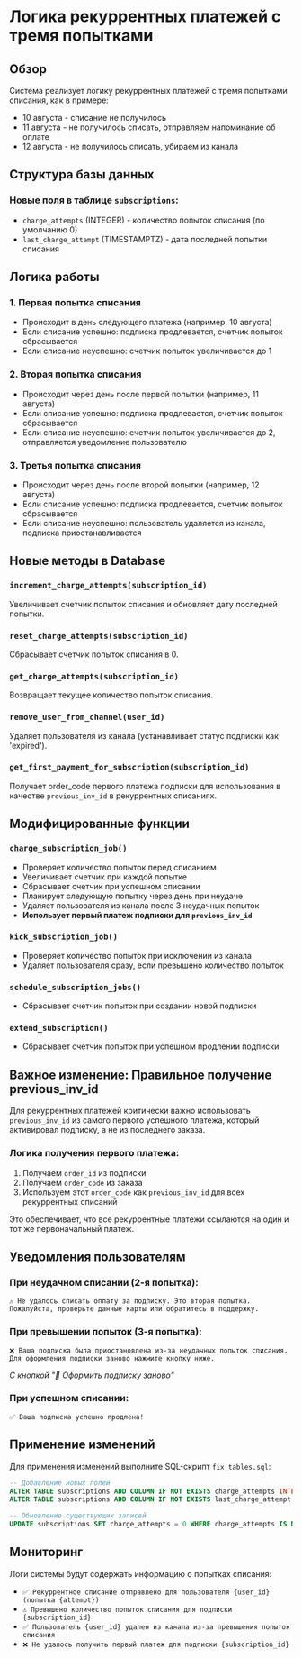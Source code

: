 # Логика рекуррентных платежей с тремя попытками

## Обзор

Система реализует логику рекуррентных платежей с тремя попытками списания, как в примере:
- 10 августа - списание не получилось
- 11 августа - не получилось списать, отправляем напоминание об оплате
- 12 августа - не получилось списать, убираем из канала

## Структура базы данных

### Новые поля в таблице `subscriptions`:

- `charge_attempts` (INTEGER) - количество попыток списания (по умолчанию 0)
- `last_charge_attempt` (TIMESTAMPTZ) - дата последней попытки списания

## Логика работы

### 1. Первая попытка списания
- Происходит в день следующего платежа (например, 10 августа)
- Если списание успешно: подписка продлевается, счетчик попыток сбрасывается
- Если списание неуспешно: счетчик попыток увеличивается до 1

### 2. Вторая попытка списания
- Происходит через день после первой попытки (например, 11 августа)
- Если списание успешно: подписка продлевается, счетчик попыток сбрасывается
- Если списание неуспешно: счетчик попыток увеличивается до 2, отправляется уведомление пользователю

### 3. Третья попытка списания
- Происходит через день после второй попытки (например, 12 августа)
- Если списание успешно: подписка продлевается, счетчик попыток сбрасывается
- Если списание неуспешно: пользователь удаляется из канала, подписка приостанавливается

## Новые методы в Database

### `increment_charge_attempts(subscription_id)`
Увеличивает счетчик попыток списания и обновляет дату последней попытки.

### `reset_charge_attempts(subscription_id)`
Сбрасывает счетчик попыток списания в 0.

### `get_charge_attempts(subscription_id)`
Возвращает текущее количество попыток списания.

### `remove_user_from_channel(user_id)`
Удаляет пользователя из канала (устанавливает статус подписки как 'expired').

### `get_first_payment_for_subscription(subscription_id)`
Получает order_code первого платежа подписки для использования в качестве `previous_inv_id` в рекуррентных списаниях.

## Модифицированные функции

### `charge_subscription_job()`
- Проверяет количество попыток перед списанием
- Увеличивает счетчик при каждой попытке
- Сбрасывает счетчик при успешном списании
- Планирует следующую попытку через день при неудаче
- Удаляет пользователя из канала после 3 неудачных попыток
- **Использует первый платеж подписки для `previous_inv_id`**

### `kick_subscription_job()`
- Проверяет количество попыток при исключении из канала
- Удаляет пользователя сразу, если превышено количество попыток

### `schedule_subscription_jobs()`
- Сбрасывает счетчик попыток при создании новой подписки

### `extend_subscription()`
- Сбрасывает счетчик попыток при успешном продлении подписки

## Важное изменение: Правильное получение previous_inv_id

Для рекуррентных платежей критически важно использовать `previous_inv_id` из самого первого успешного платежа, который активировал подписку, а не из последнего заказа.

### Логика получения первого платежа:
1. Получаем `order_id` из подписки
2. Получаем `order_code` из заказа
3. Используем этот `order_code` как `previous_inv_id` для всех рекуррентных списаний

Это обеспечивает, что все рекуррентные платежи ссылаются на один и тот же первоначальный платеж.

## Уведомления пользователям

### При неудачном списании (2-я попытка):
```
⚠️ Не удалось списать оплату за подписку. Это вторая попытка. 
Пожалуйста, проверьте данные карты или обратитесь в поддержку.
```

### При превышении попыток (3-я попытка):
```
❌ Ваша подписка была приостановлена из-за неудачных попыток списания. 
Для оформления подписки заново нажмите кнопку ниже.
```
*С кнопкой "🔄 Оформить подписку заново"*

### При успешном списании:
```
✅ Ваша подписка успешно продлена!
```

## Применение изменений

Для применения изменений выполните SQL-скрипт `fix_tables.sql`:

```sql
-- Добавление новых полей
ALTER TABLE subscriptions ADD COLUMN IF NOT EXISTS charge_attempts INTEGER DEFAULT 0;
ALTER TABLE subscriptions ADD COLUMN IF NOT EXISTS last_charge_attempt TIMESTAMPTZ;

-- Обновление существующих записей
UPDATE subscriptions SET charge_attempts = 0 WHERE charge_attempts IS NULL;
```

## Мониторинг

Логи системы будут содержать информацию о попытках списания:
- `✅ Рекуррентное списание отправлено для пользователя {user_id} (попытка {attempt})`
- `⚠️ Превышено количество попыток списания для подписки {subscription_id}`
- `✅ Пользователь {user_id} удален из канала из-за превышения попыток списания`
- `❌ Не удалось получить первый платеж для подписки {subscription_id}` 
